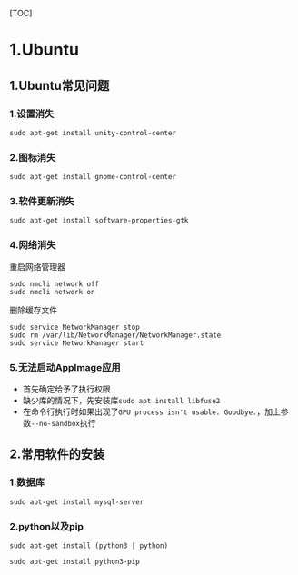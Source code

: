 [TOC]

# 1.Ubuntu

## 1.Ubuntu常见问题

### 1.设置消失

`sudo apt-get install unity-control-center`



### 2.图标消失

`sudo apt-get install gnome-control-center`



### 3.软件更新消失

`sudo apt-get install software-properties-gtk`



### 4.网络消失

重启网络管理器

```
sudo nmcli network off
sudo nmcli network on
```

删除缓存文件

```
sudo service NetworkManager stop 
sudo rm /var/lib/NetworkManager/NetworkManager.state 
sudo service NetworkManager start
```

### 5.无法启动AppImage应用

+ 首先确定给予了执行权限
+ 缺少库的情况下，先安装库`sudo apt install libfuse2`
+ 在命令行执行时如果出现了`GPU process isn't usable. Goodbye.`，加上参数`--no-sandbox`执行



## 2.常用软件的安装

### 1.数据库

`sudo apt-get install mysql-server`



### 2.python以及pip

`sudo apt-get install (python3 | python)`

`sudo apt-get install python3-pip`



